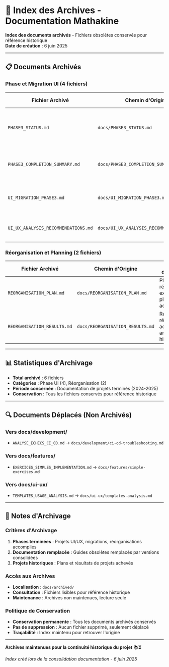 # 📁 Index des Archives - Documentation Mathakine

**Index des documents archivés** - Fichiers obsolètes conservés pour référence historique  
**Date de création** : 6 juin 2025

---

## 📋 **Documents Archivés**

### **Phase et Migration UI (4 fichiers)**

| Fichier Archivé | Chemin d'Origine | Raison d'Archivage |
|------------------|------------------|-------------------|
| `PHASE3_STATUS.md` | `docs/PHASE3_STATUS.md` | Phase 3 UI terminée - consolidation classes unifiées accomplie |
| `PHASE3_COMPLETION_SUMMARY.md` | `docs/PHASE3_COMPLETION_SUMMARY.md` | Résumé de Phase 3 terminée - plus d'utilité courante |
| `UI_MIGRATION_PHASE3.md` | `docs/UI_MIGRATION_PHASE3.md` | Migration UI Phase 3 accomplie - documentation processus fini |
| `UI_UX_ANALYSIS_RECOMMENDATIONS.md` | `docs/UI_UX_ANALYSIS_RECOMMENDATIONS.md` | Remplacé par docs/ui-ux/ui-ux.md plus complet |

### **Réorganisation et Planning (2 fichiers)**

| Fichier Archivé | Chemin d'Origine | Raison d'Archivage |
|------------------|------------------|-------------------|
| `REORGANISATION_PLAN.md` | `docs/REORGANISATION_PLAN.md` | Plan de réorganisation exécuté - plus d'utilité active |
| `REORGANISATION_RESULTS.md` | `docs/REORGANISATION_RESULTS.md` | Résultats réorganisation accomplis - archivé pour historique |

---

## 📊 **Statistiques d'Archivage**

- **Total archivé** : 6 fichiers
- **Catégories** : Phase UI (4), Réorganisation (2)
- **Période concernée** : Documentation de projets terminés (2024-2025)
- **Conservation** : Tous les fichiers conservés pour référence historique

---

## 🔍 **Documents Déplacés (Non Archivés)**

### **Vers docs/development/**
- `ANALYSE_ECHECS_CI_CD.md` → `docs/development/ci-cd-troubleshooting.md`

### **Vers docs/features/**
- `EXERCICES_SIMPLES_IMPLEMENTATION.md` → `docs/features/simple-exercises.md`

### **Vers docs/ui-ux/**
- `TEMPLATES_USAGE_ANALYSIS.md` → `docs/ui-ux/templates-analysis.md`

---

## 📝 **Notes d'Archivage**

### **Critères d'Archivage**
1. **Phases terminées** : Projets UI/UX, migrations, réorganisations accomplies
2. **Documentation remplacée** : Guides obsolètes remplacés par versions consolidées
3. **Projets historiques** : Plans et résultats de projets achevés

### **Accès aux Archives**
- **Localisation** : `docs/archived/`
- **Consultation** : Fichiers lisibles pour référence historique
- **Maintenance** : Archives non maintenues, lecture seule

### **Politique de Conservation**
- **Conservation permanente** : Tous les documents archivés conservés
- **Pas de suppression** : Aucun fichier supprimé, seulement déplacé
- **Traçabilité** : Index maintenu pour retrouver l'origine

---

**Archives maintenues pour la continuité historique du projet** 📚⏳

*Index créé lors de la consolidation documentation - 6 juin 2025* 